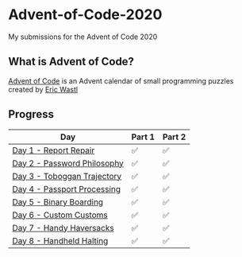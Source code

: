 # Advent-of-Code-2020
My submissions for the Advent of Code 2020

## What is Advent of Code?

[Advent of Code](http://adventofcode.com) is an Advent calendar of small programming puzzles created by [Eric Wastl](http://was.tl/)

## Progress

| Day   | Part 1 | Part 2 |
|-------|--------|--------|
|[ Day 1 - Report Repair](https://github.com/Towash/Advent-of-Code-2020/blob/main/Day%201%20-%20Report%20Repair/Expenses.java)| ✅      | ✅   |
|[ Day 2 - Password Philosophy](https://github.com/Towash/Advent-of-Code-2020/tree/main/Day%202%20-%20Password%20Philosophy)| ✅ | ✅ |
|[ Day 3 - Toboggan Trajectory](https://github.com/Towash/Advent-of-Code-2020/tree/main/Day%203%20-%20Toboggan%20Trajectory)| ✅ | ✅ |
|[ Day 4 - Passport Processing](https://github.com/Towash/Advent-of-Code-2020/tree/main/Day%204%20-%20Passport%20Processing)| ✅ | ✅ |
|[ Day 5 - Binary Boarding](https://github.com/Towash/Advent-of-Code-2020/tree/main/Day%205%20-%20Binary%20Boarding)| ✅ | ✅ |
|[ Day 6 - Custom Customs](https://github.com/Towash/Advent-of-Code-2020/tree/main/Day%206%20-%20Custom%20Customs)| ✅ | ✅ |
|[ Day 7 - Handy Haversacks](https://github.com/Towash/Advent-of-Code-2020/tree/main/Day%207%20-%20Handy%20Haversacks)| ✅ | ✅ |
|[ Day 8 - Handheld Halting](https://github.com/Towash/Advent-of-Code-2020/tree/main/Day%208%20-%20Handheld%20Halting)| ✅ | ✅ |

